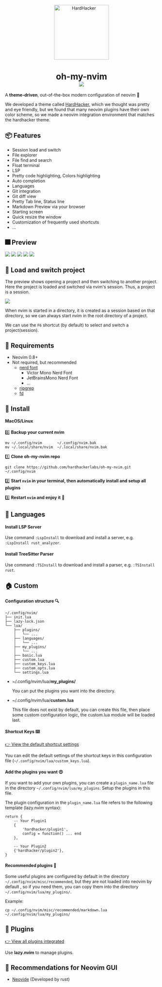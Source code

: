 <p align="center">
  <img width="180" src="https://github.com/hardhackerlabs/themes/raw/master/media/logo/logo.png" alt="HardHacker">
</p>

<h1 align="center">
    oh-my-nvim<br/>
  <a href="https://discord.com/invite/MGmp9QjfkK">
    <img src="https://img.shields.io/discord/1095552215944527962?style=for-the-badge&logo=discord&color=e965a5&logoColor=eee9fc&labelColor=282433"/>
  </a>
</h1>


A **theme-driven**, out-of-the-box modern configuration of neovim 💎

We developed a theme called [HardHacker](https://github.com/hardhackerlabs/themes), which we thought was pretty and eye friendly,
but we found that many neovim plugins have their own color scheme, 
so we made a neovim integration environment that matches the hardhacker theme.

## 📦 Features

* Session load and switch
* File explorer
* File find and search
* Float terminal
* LSP
* Pretty code highlighting, Colors highlighting
* Auto completion
* Languages
* Git integration
* Git diff view
* Pretty Tab line, Status line
* Markdown Preview via your browser
* Starting screen
* Quick resize the window
* Customization of frequently used shortcuts
* ...

## 🎆 Preview

![](./docs/images/start-screen.png)
![](./docs/images/autocmp.png)
![](./docs/images/float-term.png)
![](./docs/images/find.png)
![](./docs/images/color-highlight.png)

## 📸 Load and switch project

The preview shows opening a project and then switching to another project.
Here the project is loaded and switched via nvim's session.
Thus, a project is a session.

![](./docs/images/v.gif)

When nvim is started in a directory, it is created as a session based on that directory, 
so we can always start nvim in the root directory of a project.

We can use the `F6` shortcut (by default) to select and switch a project(session).

## 📌 Requirements

* Neovim 0.8+
* Not required, but recommended
    * [nerd font](https://www.nerdfonts.com/font-downloads) 
        * Victor Mono Nerd Font
        * JetBrainsMono Nerd Font
        * ...
    * [ripgrep](https://github.com/BurntSushi/ripgrep) 
    * [fd](https://github.com/sharkdp/fd)

## 🚧 Install

#### MacOS/Linux

0️⃣  **Backup your current nvim**

```
mv ~/.config/nvim       ~/.config/nvim.bak
mv ~/.local/share/nvim  ~/.local/share/nvim.bak
```

1️⃣  **Clone oh-my-nvim repo**

```
git clone https://github.com/hardhackerlabs/oh-my-nvim.git ~/.config/nvim
```

2️⃣  **Start `nvim` in your terminal, then automatically install and setup all plugins**

3️⃣  **Restart `nvim` and enjoy it** 🍻

## 🧱 Languages

#### Install LSP Server

Use command `:LspInstall` to download and install a server, e.g. `:LspInstall rust_analyzer`.

#### Install TreeSitter Parser

Use command `:TSInstall` to download and install a parser, e.g. `:TSInstall rust`.

## 🏠 Custom

#### Configuration structure 🔍

```
~/.config/nvim/ 
├── init.lua
├── lazy-lock.json
└── lua/
    ├── plugins/
    │   └── ...
    ├── languages/
    │   └── ...
    ├── my_plugins/
    │   └── ...
    ├── basic.lua
    ├── custom.lua
    ├── custom_keys.lua
    ├── custom_opts.lua
    └── settings.lua
```

* ~/.config/nvim/lua/**my_plugins/**

    You can put the plugins you want into the directory.

* ~/.config/nvim/lua/**custom.lua**

    This file does not exist by default, you can create this file, then place some custom configuration logic, the custom.lua module will be loaded last.


#### Shortcut Keys ⌨️  

[👉 View the default shortcut settings](https://github.com/hardhackerlabs/oh-my-nvim/blob/main/lua/custom_keys.lua)

You can edit the default settings of the shortcut keys in this configuration file (`~/.config/nvim/lua/custom_keys.lua`).

#### Add the plugins you want 😍  

If you want to add your own plugins, you can create a `plugin_name.lua` file in the directory `~/.config/nvim/lua/my_plugins`. Setup the plugins in this file.

The plugin configuration in the `plugin_name.lua` file refers to the following template (lazy.nvim syntax):

```
return {
    -- Your Plugin1
    {
        'hardhacker/plugin1',
        config = function() ... end
    },

    -- Your Plugin2
    {'hardhacker/plugin2'},
}
```

#### Recommended plugins 💯

Some useful plugins are configured by default in the directory `~/.config/nvim/misc/recommended`, 
but they are not loaded into neovim by default , 
so if you need them, you can copy them into the directory `~/.config/nvim/lua/my_plugins/`.

Example:
```
cp ~/.config/nvim/misc/recommended/markdown.lua ~/.config/nvim/lua/my_plugins/
```

## 🧩 Plugins

[👉 View all plugins integrated](./docs/plugins.md)

Use **lazy.nvim** to manage plugins.

## 💖 Recommendations for Neovim GUI

* [Neovide](https://neovide.dev/) (Developed by rust)



